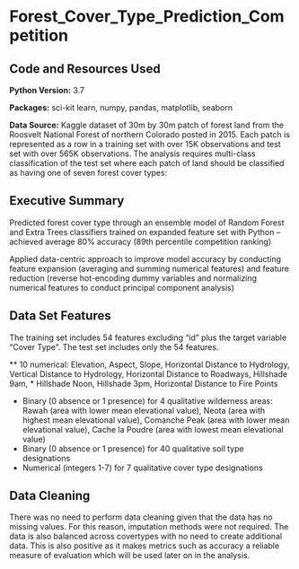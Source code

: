 # Forest_Cover_Type_Prediction_Competition

## Code and Resources Used
**Python Version:** 3.7

**Packages:** sci-kit learn, numpy, pandas, matplotlib, seaborn 

**Data Source:** Kaggle dataset of 30m by 30m patch of forest land from the Roosvelt National Forest of northern Colorado posted in 2015. Each patch is represented as a row in a training set with over 15K observations and test set with over 565K observations. The analysis requires multi-class classification of the test set where each patch of land should be classified as having one of seven forest cover types:


## Executive Summary 

Predicted forest cover type through an ensemble model of Random Forest and Extra Trees classifiers trained on expanded feature set with Python – achieved average 80% accuracy (89th percentile competition ranking)

Applied data-centric approach to improve model accuracy by conducting feature expansion (averaging and summing numerical features) and feature reduction (reverse hot-encoding dummy variables and normalizing numerical features to conduct principal component analysis)

## Data Set Features

The training set includes 54 features excluding “id” plus the target variable “Cover Type”. The test set includes only the 54 features.

** 10 numerical: Elevation, Aspect, Slope, Horizontal Distance to Hydrology, Vertical Distance to Hydrology, Horizontal Distance to Roadways, Hillshade 9am, * Hillshade Noon, Hillshade 3pm, Horizontal Distance to Fire Points
* Binary (0 absence or 1 presence) for 4 qualitative wilderness areas: Rawah (area with lower mean elevational value), Neota (area with highest mean elevational value), Comanche Peak (area with lower mean elevational value), Cache la Poudre (area with lowest mean elevational value)
* Binary (0 absence or 1 presence) for 40 qualitative soil type designations
* Numerical (integers 1-7) for 7 qualitative cover type designations

## Data Cleaning

There was no need to perform data cleaning given that the data has no missing values. For this reason, imputation methods were not required. The data is also balanced across covertypes with no need to create additional data. This is also positive as it makes metrics such as accuracy a reliable measure of evaluation which will be used later on in the analysis.



